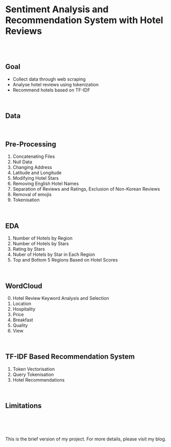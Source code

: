 # Sentiment Analysis and Recommendation System with Hotel Reviews
<br/><br/>

## Goal
- Collect data through web scraping
- Analyse hotel reviews using tokenization
- Recommend hotels based on TF-IDF
<br/>

## Data
<br/>

## Pre-Processing
1. Concatenating Files
2. Null Data
3. Changing Address
4. Latitude and Longitude
5. Modifying Hotel Stars
6. Removing English Hotel Names
7. Separation of Reviews and Ratings, Exclusion of Non-Korean Reviews
8. Removal of emojis
9. Tokenisation
<br/>

## EDA
1. Number of Hotels by Region
2. Number of Hotels by Stars
3. Rating by Stars
4. Nuber of Hotels by Star in Each Region
5. Top and Bottom 5 Regions Based on Hotel Scores
<br/>

## WordCloud
0. Hotel Review Keyword Analysis and Selection
1. Location
2. Hospitality
3. Price
4. Breakfast
5. Quality
6. View
<br/>

## TF-IDF Based Recommendation System
1. Token Vectorisation
2. Query Tokenisation
3. Hotel Recommendations
<br/>

## Limitations
<br/><br/><br/>

This is the brief version of my project. For more details, please visit my blog.
